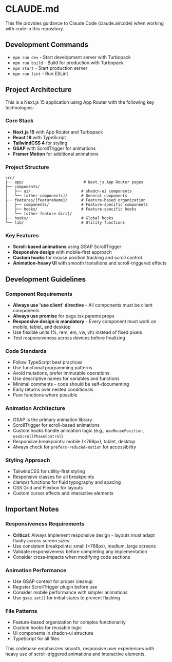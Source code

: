 # CLAUDE.md

This file provides guidance to Claude Code (claude.ai/code) when working with code in this repository.

## Development Commands

- `npm run dev` - Start development server with Turbopack
- `npm run build` - Build for production with Turbopack
- `npm start` - Start production server
- `npm run lint` - Run ESLint

## Project Architecture

This is a Next.js 15 application using App Router with the following key technologies:

### Core Stack
- **Next.js 15** with App Router and Turbopack
- **React 19** with TypeScript
- **TailwindCSS 4** for styling
- **GSAP** with ScrollTrigger for animations
- **Framer Motion** for additional animations

### Project Structure
```
src/
├── app/                          # Next.js App Router pages
├── components/
│   ├── ui/                      # shadcn-ui components
│   └── [other-components]/      # General components
├── features/[featureName]/      # Feature-based organization
│   ├── components/              # Feature-specific components
│   ├── hooks/                   # Feature-specific hooks
│   └── [other-feature-dirs]/
├── hooks/                       # Global hooks
└── lib/                         # Utility functions
```

### Key Features
- **Scroll-based animations** using GSAP ScrollTrigger
- **Responsive design** with mobile-first approach
- **Custom hooks** for mouse position tracking and scroll control
- **Animation-heavy UI** with smooth transitions and scroll-triggered effects

## Development Guidelines

### Component Requirements
- **Always use 'use client' directive** - All components must be client components
- **Always use promise** for page.tsx params props
- **Responsive design is mandatory** - Every component must work on mobile, tablet, and desktop
- Use flexible units (%, rem, em, vw, vh) instead of fixed pixels
- Test responsiveness across devices before finalizing

### Code Standards
- Follow TypeScript best practices
- Use functional programming patterns
- Avoid mutations, prefer immutable operations
- Use descriptive names for variables and functions
- Minimal comments - code should be self-documenting
- Early returns over nested conditionals
- Pure functions where possible

### Animation Architecture
- GSAP is the primary animation library
- ScrollTrigger for scroll-based animations
- Custom hooks handle animation logic (e.g., `useMousePosition`, `useScrollPhaseControl`)
- Responsive breakpoints: mobile (<768px), tablet, desktop
- Always check for `prefers-reduced-motion` for accessibility

### Styling Approach
- TailwindCSS for utility-first styling
- Responsive classes for all breakpoints
- clamp() functions for fluid typography and spacing
- CSS Grid and Flexbox for layouts
- Custom cursor effects and interactive elements

## Important Notes

### Responsiveness Requirements
- **Critical**: Always implement responsive design - layouts must adapt fluidly across screen sizes
- Use consistent breakpoints: small (<768px), medium, large screens
- Validate responsiveness before completing any implementation
- Consider cross-impacts when modifying code sections

### Animation Performance
- Use GSAP context for proper cleanup
- Register ScrollTrigger plugin before use
- Consider mobile performance with simpler animations
- Use `gsap.set()` for initial states to prevent flashing

### File Patterns
- Feature-based organization for complex functionality
- Custom hooks for reusable logic
- UI components in shadcn-ui structure
- TypeScript for all files

This codebase emphasizes smooth, responsive user experiences with heavy use of scroll-triggered animations and interactive elements.